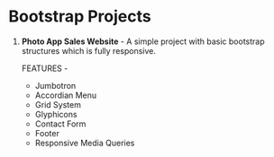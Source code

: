 # Bootstrap Projects

1. **Photo App Sales Website** -
  A simple project with basic bootstrap structures which is fully responsive.

	FEATURES -
  	- Jumbotron
  	- Accordian Menu
  	- Grid System
  	- Glyphicons
  	- Contact Form
  	- Footer
  	- Responsive Media Queries

